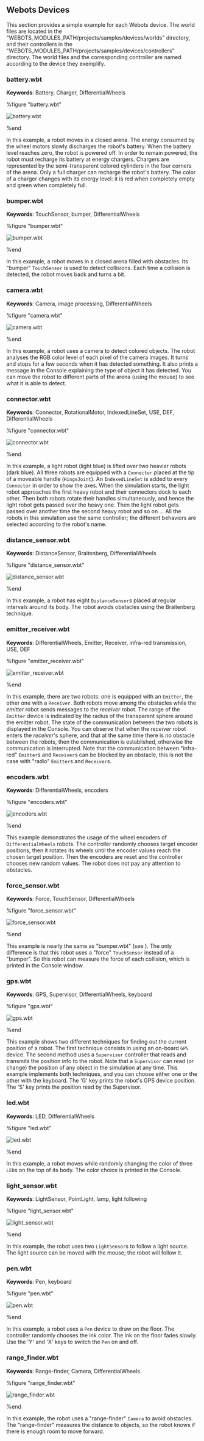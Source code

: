 ## Webots Devices

This section provides a simple example for each Webots device. The world files
are located in the "WEBOTS\_MODULES\_PATH/projects/samples/devices/worlds"
directory, and their controllers in the
"WEBOTS\_MODULES\_PATH/projects/samples/devices/controllers" directory. The
world files and the corresponding controller are named according to the device
they exemplify.

### battery.wbt

**Keywords**: Battery, Charger, DifferentialWheels

%figure "battery.wbt"

![battery.wbt](png/battery.png)

%end

In this example, a robot moves in a closed arena. The energy consumed by the
wheel motors slowly discharges the robot's battery. When the battery level
reaches zero, the robot is powered off. In order to remain powered, the robot
must recharge its battery at energy chargers. Chargers are represented by the
semi-transparent colored cylinders in the four corners of the arena. Only a full
charger can recharge the robot's battery. The color of a charger changes with
its energy level: it is red when completely empty and green when completely
full.

### bumper.wbt

**Keywords**: TouchSensor, bumper, DifferentialWheels

%figure "bumper.wbt"

![bumper.wbt](png/bumper.png)

%end

In this example, a robot moves in a closed arena filled with obstacles. Its
"bumper" `TouchSensor` is used to detect collisions. Each time a collision is
detected, the robot moves back and turns a bit.

### camera.wbt

**Keywords**: Camera, image processing, DifferentialWheels

%figure "camera.wbt"

![camera.wbt](png/camera.png)

%end

In this example, a robot uses a camera to detect colored objects. The robot
analyses the RGB color level of each pixel of the camera images. It turns and
stops for a few seconds when it has detected something. It also prints a message
in the Console explaining the type of object it has detected. You can move the
robot to different parts of the arena (using the mouse) to see what it is able
to detect.

### connector.wbt

**Keywords**: Connector, RotationalMotor, IndexedLineSet, USE, DEF, DifferentialWheels

%figure "connector.wbt"

![connector.wbt](png/connector.png)

%end

In this example, a light robot (light blue) is lifted over two heavier robots
(dark blue). All three robots are equipped with a `Connector` placed at the tip
of a moveable handle (`HingeJoint`). An `IndexedLineSet` is added to every
`Connector` in order to show the axes. When the simulation starts, the light
robot approaches the first heavy robot and their connectors dock to each other.
Then both robots rotate their handles simultaneously, and hence the light robot
gets passed over the heavy one. Then the light robot gets passed over another
time the second heavy robot and so on ... All the robots in this simulation use
the same controller; the different behaviors are selected according to the
robot's name.

### distance_sensor.wbt

**Keywords**: DistanceSensor, Braitenberg, DifferentialWheels

%figure "distance_sensor.wbt"

![distance_sensor.wbt](png/distance_sensor.png)

%end

In this example, a robot has eight `DistanceSensor`s placed at regular intervals
around its body. The robot avoids obstacles using the Braitenberg technique.

### emitter_receiver.wbt

**Keywords**: DifferentialWheels, Emitter, Receiver, infra-red transmission, USE, DEF

%figure "emitter_receiver.wbt"

![emitter_receiver.wbt](png/emitter_receiver.png)

%end

In this example, there are two robots: one is equipped with an `Emitter`, the
other one with a `Receiver`. Both robots move among the obstacles while the
*emitter* robot sends messages to the *receiver* robot. The range of the
`Emitter` device is indicated by the radius of the transparent sphere around the
emitter robot. The state of the communication between the two robots is
displayed in the Console. You can observe that when the *receiver* robot enters
the *receiver*'s sphere, and that at the same time there is no obstacle between
the robots, then the communication is established, otherwise the communication
is interrupted. Note that the communication between "infra-red" `Emitter`s and
`Receiver`s can be blocked by an obstacle, this is not the case with "radio"
`Emitter`s and `Receiver`s.

### encoders.wbt

**Keywords**: DifferentialWheels, encoders

%figure "encoders.wbt"

![encoders.wbt](png/encoders.png)

%end

This example demonstrates the usage of the wheel encoders of
`DifferentialWheels` robots. The controller randomly chooses target encoder
positions, then it rotates its wheels until the encoder values reach the chosen
target position. Then the encoders are reset and the controller chooses new
random values. The robot does not pay any attention to obstacles.

### force_sensor.wbt

**Keywords**: Force, TouchSensor, DifferentialWheels

%figure "force_sensor.wbt"

![force_sensor.wbt](png/force_sensor.png)

%end

This example is nearly the same as "bumper.wbt" (see ). The only difference is
that this robot uses a "force" `TouchSensor` instead of a "bumper". So this
robot can measure the force of each collision, which is printed in the Console
window.

### gps.wbt

**Keywords**: GPS, Supervisor, DifferentialWheels, keyboard

%figure "gps.wbt"

![gps.wbt](png/gps.png)

%end

This example shows two different techniques for finding out the current position
of a robot. The first technique consists in using an on-board `GPS` device. The
second method uses a `Supervisor` controller that reads and transmits the
position info to the robot. Note that a `Supervisor` can read (or change) the
position of any object in the simulation at any time. This example implements
both techniques, and you can choose either one or the other with the keyboard.
The 'G' key prints the robot's GPS device position. The 'S' key prints the
position read by the Supervisor.

### led.wbt

**Keywords**: LED, DifferentialWheels

%figure "led.wbt"

![led.wbt](png/led.png)

%end

In this example, a robot moves while randomly changing the color of three `LED`s
on the top of its body. The color choice is printed in the Console.

### light_sensor.wbt

**Keywords**: LightSensor, PointLight, lamp, light following

%figure "light_sensor.wbt"

![light_sensor.wbt](png/light_sensor.png)

%end

In this example, the robot uses two `LightSensor`s to follow a light source. The
light source can be moved with the mouse; the robot will follow it.

### pen.wbt

**Keywords**: Pen, keyboard

%figure "pen.wbt"

![pen.wbt](png/pen.png)

%end

In this example, a robot uses a `Pen` device to draw on the floor. The
controller randomly chooses the ink color. The ink on the floor fades slowly.
Use the 'Y' and 'X' keys to switch the `Pen` on and off.

### range_finder.wbt

**Keywords**: Range-finder, Camera, DifferentialWheels

%figure "range_finder.wbt"

![range_finder.wbt](png/range_finder.png)

%end

In this example, the robot uses a "range-finder" `Camera` to avoid obstacles.
The "range-finder" measures the distance to objects, so the robot knows if there
is enough room to move forward.

